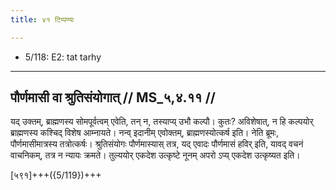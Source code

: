 ```yaml
---
title: ४१ टिप्पण्यः

---
```

- 5/118: E2: tat tarhy

____________________________________________


## पौर्णमासी वा श्रुतिसंयोगात् // MS_५,४.११ //

यद् उक्तम्, ब्राह्मणस्य सोमपूर्वत्वम् एवेति, तन् न, तस्याप्य् उभौ कल्पौ। कुतः? अविशेषात्, न हि कल्पयोर् ब्राह्मणस्य कश्चिद् विशेष आम्नायते। नन्व् इदानीम् एवोक्तम्, ब्राह्मणस्योत्कर्ष इति। नेति ब्रूमः, पौर्णमासीमात्रस्य तत्रोत्कर्षः। श्रुतिसंयोगः पौर्णमास्यास् तत्र, यद् एवादः पौर्णमासं हविर् इति, यावद् वचनं वाचनिकम्, तत्र न न्यायः क्रमते। तुल्ययोर् एकदेश उत्कृष्टे नूनम् अपरो ऽप्य् एकदेश उत्कृष्यत इति।

[५९१]+++({5/119})+++

